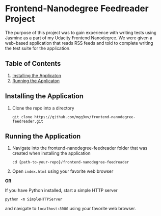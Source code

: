 # Frontend-Nanodegree Feedreader Project
The purpose of this project was to gain experience with writing tests using Jasmine as a part of my Udacity Frontend Nanodegree. We were given a web-based application that reads RSS feeds and told to complete writing the test suite for the application. 

## Table of Contents
1. [Installing the Applicaton](#installing)
2. [Running the Applicaton](#running)

## Installing the Application <a id="installing"></a>
1. Clone the repo into a directory

    `
    git clone https://github.com/mgg9xv/frontend-nanodegree-feedreader.git
    `

## Running the Application <a id="running"></a>
1. Navigate into the frontend-nanodegree-feedreader folder that was created when installing the application

    ```cd {path-to-your-repo}/frontend-nanodegree-feedreader```

1. Open `index.html` using your favorite web browser

 **OR**

 If you have Python installed, start a simple HTTP
 server

 `python -m SimpleHTTPServer`

 and navigate to `localhost:8000` using your favorite web browser.
